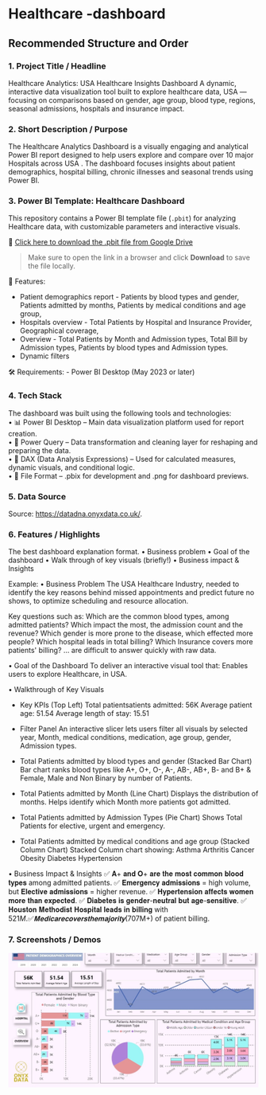 # Healthcare -dashboard
## Recommended Structure and Order
### 1.	Project Title / Headline
Healthcare Analytics: USA Healthcare Insights Dashboard
A dynamic, interactive data visualization tool built to explore healthcare data, USA —focusing on comparisons based on gender, age group, blood type, regions, seasonal admissions, hospitals and insurance impact. 
### 2.	Short Description / Purpose
The Healthcare Analytics Dashboard is a visually engaging and analytical Power BI report designed to help users explore and compare over 10 major Hospitals across USA . The dashboard focuses insights about patient demographics, hospital billing, chronic illnesses and seasonal trends using Power BI.

### 3. Power BI Template: Healthcare Dashboard

This repository contains a Power BI template file (`.pbit`) for analyzing Healthcare data, with customizable parameters and interactive visuals.

🔗 [Click here to download the .pbit file from Google Drive](https://drive.google.com/drive/my-drive)

> Make sure to open the link in a browser and click **Download** to save the file locally.

📌 Features:
- Patient demographics report - Patients by blood types and gender, Patients admitted by months, Patients by medical conditions and age group,
- Hospitals overview - Total Patients by Hospital and Insurance Provider, Geographical coverage, 
- Overview - Total Patients by Month and Admission types, Total Bill by Admission types, Patients by blood types and Admission types.
- Dynamic filters

🛠️ Requirements: - Power BI Desktop (May 2023 or later)

### 4.	Tech Stack
The dashboard was built using the following tools and technologies:<br>
•	📊 Power BI Desktop – Main data visualization platform used for report creation.<br>
•	📂 Power Query – Data transformation and cleaning layer for reshaping and preparing the data.<br>
•	🧠 DAX (Data Analysis Expressions) – Used for calculated measures, dynamic visuals, and conditional logic.<br>
•	📁 File Format – .pbix for development and .png for dashboard previews.

### 5.	Data Source
Source: https://datadna.onyxdata.co.uk/. 



### 6.	Features / Highlights
The best dashboard explanation format. 
•	Business problem
•	Goal of the dashboard
•	Walk through of key visuals (briefly!)
•	Business impact & Insights

Example:
•	Business Problem
The USA Healthcare Industry, needed to identify the key reasons behind missed appointments and predict future no shows, to optimize scheduling and resource allocation.

Key questions such as:
Which are the common blood types, among admitted patients?
Which impact the most, the admission count and the revenue?
Which gender is more prone to the disease, which effected more people?
Which hospital leads in total billing?
Which Insurance covers more patients' billing?
… are difficult to answer quickly with raw data.

•	Goal of the Dashboard
To deliver an interactive visual tool that:
Enables users to explore Healthcare, in USA.

•	Walkthrough of Key Visuals
-	Key KPIs (Top Left)
Total patientsatients admitted: 56K
Average patient age: 51.54
Average length of stay: 15.51

-	Filter Panel
An interactive slicer lets users filter all visuals by selected year, Month, medical conditions, medication, age group, gender, Admission types.
-	Total Patients admitted by blood types and gender (Stacked Bar Chart)
Bar chart ranks blood types like A+, O+, O-, A-, AB-, AB+, B- and B+ & Female, Male and Non Binary by number of Patients.
-	Total Patients admitted by Month (Line Chart)
Displays the distribution of months. Helps identify which Month more patients got admitted.
-	 Total Patients admitted by Admission Types (Pie Chart)
Shows Total Patients for elective, urgent and emergency.
-	Total Patients admitted by medical conditions and age group (Stacked Column Chart)
Stacked Column chart showing:
Asthma
Arthritis
Cancer
Obesity
Diabetes
Hypertension

•	Business Impact & Insights
✅ 𝐀+ 𝐚𝐧𝐝 𝐎+ 𝐚𝐫𝐞 𝐭𝐡𝐞 𝐦𝐨𝐬𝐭 𝐜𝐨𝐦𝐦𝐨𝐧 𝐛𝐥𝐨𝐨𝐝 𝐭𝐲𝐩𝐞𝐬 among admitted patients.
 ✅ 𝐄𝐦𝐞𝐫𝐠𝐞𝐧𝐜𝐲 𝐚𝐝𝐦𝐢𝐬𝐬𝐢𝐨𝐧𝐬 = high volume, but 𝐄𝐥𝐞𝐜𝐭𝐢𝐯𝐞 𝐚𝐝𝐦𝐢𝐬𝐬𝐢𝐨𝐧𝐬 = higher revenue.
 ✅ 𝐇𝐲𝐩𝐞𝐫𝐭𝐞𝐧𝐬𝐢𝐨𝐧 𝐚𝐟𝐟𝐞𝐜𝐭𝐬 𝐰𝐨𝐦𝐞𝐧 𝐦𝐨𝐫𝐞 𝐭𝐡𝐚𝐧 𝐞𝐱𝐩𝐞𝐜𝐭𝐞𝐝.
 ✅ 𝐃𝐢𝐚𝐛𝐞𝐭𝐞𝐬 𝐢𝐬 𝐠𝐞𝐧𝐝𝐞𝐫-𝐧𝐞𝐮𝐭𝐫𝐚𝐥 𝐛𝐮𝐭 𝐚𝐠𝐞-𝐬𝐞𝐧𝐬𝐢𝐭𝐢𝐯𝐞.
 ✅ 𝐇𝐨𝐮𝐬𝐭𝐨𝐧 𝐌𝐞𝐭𝐡𝐨𝐝𝐢𝐬𝐭 𝐇𝐨𝐬𝐩𝐢𝐭𝐚𝐥 𝐥𝐞𝐚𝐝𝐬 𝐢𝐧 𝐛𝐢𝐥𝐥𝐢𝐧𝐠 with $521M.
 ✅ 𝐌𝐞𝐝𝐢𝐜𝐚𝐫𝐞 𝐜𝐨𝐯𝐞𝐫𝐬 𝐭𝐡𝐞 𝐦𝐚𝐣𝐨𝐫𝐢𝐭𝐲 ($707M+) of patient billing.


### 7.	Screenshots / Demos
 ![Dashboard Preview](https://github.com/Rita-Mahato-2025/Healthcare_Analysis/blob/main/Patient_Demographic_Report.jpg)

